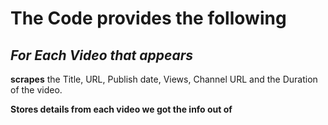 # **The Code provides the following**

## _For Each Video that appears_

**scrapes** the Title, URL, Publish date, Views, Channel URL and the Duration of the video.

**Stores details from each video we got the info out of**
